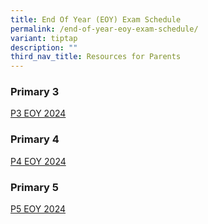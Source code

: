```yaml
---
title: End Of Year (EOY) Exam Schedule
permalink: /end-of-year-eoy-exam-schedule/
variant: tiptap
description: ""
third_nav_title: Resources for Parents
---
```

<h3>Primary 3</h3>
<p><a href="/files/P3_EYE_Schedule_2024.pdf" rel="noopener nofollow" target="_blank">P3 EOY 2024</a>
</p>
<h3>Primary 4</h3>
<p><a href="/files/P4_EYE_Schedule_2024.pdf" rel="noopener nofollow" target="_blank">P4 EOY 2024</a>
</p>
<h3>Primary 5</h3>
<p><a href="/files/P5_EYE_Schedule_2024.pdf" rel="noopener nofollow" target="_blank">P5 EOY 2024</a>
</p>